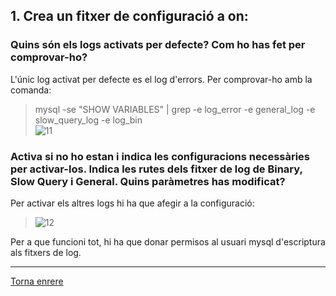 ## 1. Crea un fitxer de configuració a on:  
### Quins són els logs activats per defecte? Com ho has fet per comprovar-ho?  

L'únic log activat per defecte es el log d'errors.
Per comprovar-ho amb la comanda:  
> mysql -se "SHOW VARIABLES" | grep -e log_error -e general_log -e slow_query_log -e log_bin  
>  ![11]()  


### Activa si no ho estan i indica les configuracions necessàries per activar-los. Indica les rutes dels fitxer de log de Binary, Slow Query i General. Quins paràmetres has modificat?

Per activar els altres logs hi ha que afegir a la configuració:  
> ![12]()

Per a que funcioni tot, hi ha que donar permisos al usuari mysql d'escriptura als fitxers de log.

***
[Torna enrere](https://github.com/Josep88/MP10UF2-A2)
